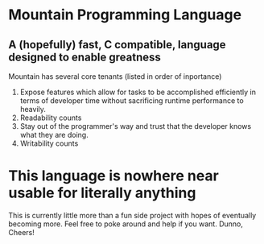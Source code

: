 # Mountain Programming Language
## A (hopefully) fast, C compatible, language designed to enable greatness


Mountain has several core tenants (listed in order of inportance)
1. Expose features which allow for tasks to be accomplished efficiently in
terms of developer time without sacrificing runtime performance to heavily.
2. Readability counts
3. Stay out of the programmer's way and trust that the developer knows what
they are doing.
4. Writability counts


# This language is nowhere near usable for literally anything
This is currently little more than a fun side project with hopes of
eventually becoming more. Feel free to poke around and help if you
want. Dunno, Cheers!
